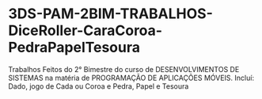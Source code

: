 # 3DS-PAM-2BIM-TRABALHOS-DiceRoller-CaraCoroa-PedraPapelTesoura
Trabalhos Feitos do 2° Bimestre do curso de DESENVOLVIMENTOS DE SISTEMAS na matéria de PROGRAMAÇÃO DE APLICAÇÕES MÓVEIS. Incluí: Dado, jogo de Cada ou Coroa e Pedra, Papel e Tesoura
